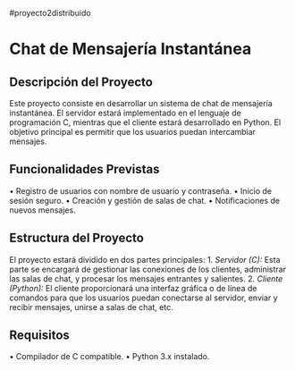 #proyecto2distribuido
# Chat de Mensajería Instantánea

## Descripción del Proyecto
Este proyecto consiste en desarrollar un sistema de chat de mensajería instantánea. El servidor estará implementado en el lenguaje de programación C, mientras que el cliente estará desarrollado en Python. El objetivo principal es permitir que los usuarios puedan intercambiar mensajes.

## Funcionalidades Previstas
•⁠  ⁠Registro de usuarios con nombre de usuario y contraseña.
•⁠  ⁠Inicio de sesión seguro.
•⁠  ⁠Creación y gestión de salas de chat.
•⁠  ⁠Notificaciones de nuevos mensajes.

## Estructura del Proyecto
El proyecto estará dividido en dos partes principales:
1.⁠ ⁠*Servidor (C):* Esta parte se encargará de gestionar las conexiones de los clientes, administrar las salas de chat, y procesar los mensajes entrantes y salientes.
2.⁠ ⁠*Cliente (Python):* El cliente proporcionará una interfaz gráfica o de línea de comandos para que los usuarios puedan conectarse al servidor, enviar y recibir mensajes, unirse a salas de chat, etc.

## Requisitos
•⁠  ⁠Compilador de C compatible.
•⁠  ⁠Python 3.x instalado.
